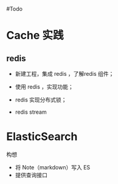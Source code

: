 #Todo 

# Cache 实践
## redis
- 新建工程，集成 redis ，了解redis 组件；
- 使用 redis ，实现功能；
- redis 实现分布式锁；

- redis stream


# ElasticSearch
构想
- 将 Note（markdown）写入 ES
- 提供查询接口
